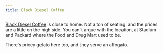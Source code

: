 ```yaml
---
title: Black Diesel Coffee
---
```

[Black Diesel Coffee](http://blackdieselcoffee.com/)
is close to home. Not a ton of seating, and the
prices are a little on the high side. You can't argue with
the location, at Stadium and Packard where the Food and Drug Mart
used to be.

There's pricey gelato here too, and they serve an affogato.

